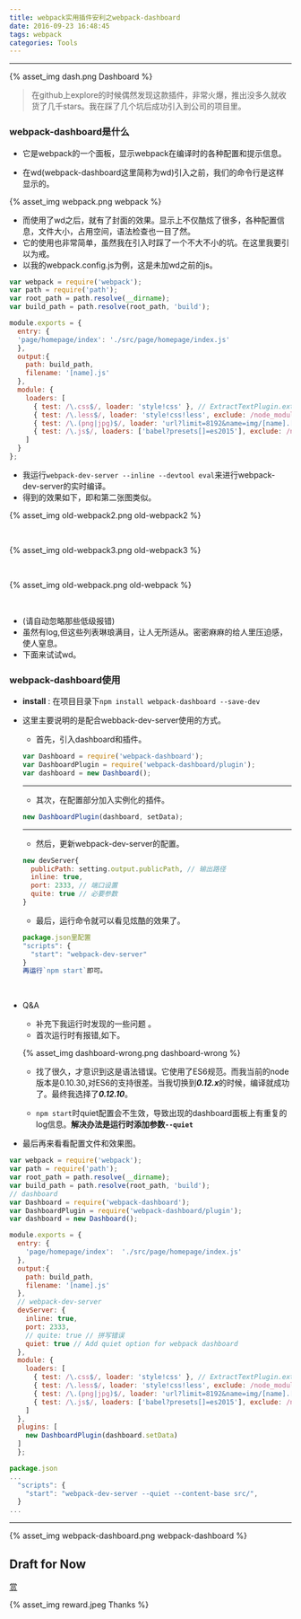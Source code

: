 ```yaml
---
title: webpack实用插件安利之webpack-dashboard
date: 2016-09-23 16:48:45
tags: webpack
categories: Tools
---
```


<hr>

{% asset_img dash.png Dashboard %}

<blockquote>
	在github上explore的时候偶然发现这款插件，非常火爆，推出没多久就收货了几千stars。我在踩了几个坑后成功引入到公司的项目里。

</blockquote>

<!-- more -->

###  webpack-dashboard是什么

*  它是webpack的一个面板，显示webpack在编译时的各种配置和提示信息。


*  在wd(webpack-dashboard这里简称为wd)引入之前，我们的命令行是这样显示的。

  {% asset_img webpack.png webpack %}

*  而使用了wd之后，就有了封面的效果。显示上不仅酷炫了很多，各种配置信息，文件大小，占用空间，语法检查也一目了然。
*  它的使用也非常简单，虽然我在引入时踩了一个不大不小的坑。在这里我要引以为戒。
*  以我的webpack.config.js为例，这是未加wd之前的js。



```javascript
var webpack = require('webpack');
var path = require('path');
var root_path = path.resolve(__dirname);
var build_path = path.resolve(root_path, 'build');

module.exports = {
  entry: {
  'page/homepage/index': './src/page/homepage/index.js'
  },
  output:{
    path: build_path,
    filename: '[name].js'
  },
  module: {
    loaders: [
      { test: /\.css$/, loader: 'style!css' }, // ExtractTextPlugin.extract('style-loader', 'css-loader')},
      { test: /\.less$/, loader: 'style!css!less', exclude: /node_modules/ }, // ExtractTextPlugin.extract('style-loader', 'css-loader!less-loader')},
      { test: /\.(png|jpg)$/, loader: 'url?limit=8192&name=img/[name].[ext]' },
      { test: /\.js$/, loaders: ['babel?presets[]=es2015'], exclude: /node_modules/ }
    ]
  }
};
```



*  我运行`webpack-dev-server --inline --devtool eval`来进行webpack-dev-server的实时编译。
*  得到的效果如下，即和第二张图类似。



  {%  asset_img old-webpack2.png old-webpack2 %}

<br>

  {%  asset_img old-webpack3.png old-webpack3 %}

<br>

  {%  asset_img old-webpack.png old-webpack %}

<br>

*  (请自动忽略那些低级报错)
*  虽然有log,但这些列表琳琅满目，让人无所适从。密密麻麻的给人里压迫感，使人窒息。
*  下面来试试wd。


### webpack-dashboard使用

*  **install** : 在项目目录下`npm install webpack-dashboard --save-dev`

*  这里主要说明的是配合webback-dev-server使用的方式。

   *  首先，引入dashboard和插件。

   ```javascript
   var Dashboard = require('webpack-dashboard');
   var DashboardPlugin = require('webpack-dashboard/plugin');
   var dashboard = new Dashboard();
   ```

   <hr>

   *  其次，在配置部分加入实例化的插件。

   ```javascript
   new DashboardPlugin(dashboard, setData);
   ```

   <hr>

   * 然后，更新webpack-dev-server的配置。

   ```javascript
   new devServer{
     publicPath: setting.output.publicPath, // 输出路径
     inline: true,
     port: 2333, // 端口设置
     quite: true // 必要参数
   }
   ```

   *  最后，运行命令就可以看见炫酷的效果了。

   ```javascript
   package.json里配置
   "scripts": {
     "start": "webpack-dev-server"
   }
   再运行`npm start`即可。
   ```

   ​

*  Q&A

   * 补充下我运行时发现的一些问题 。
   * 首次运行时有报错,如下。

   {% asset_img dashboard-wrong.png dashboard-wrong %}

   *   找了很久，才意识到这是语法错误。它使用了ES6规范。而我当前的node版本是0.10.30,对ES6的支持很差。当我切换到***0.12.x***的时候，编译就成功了。最终我选择了***0.12.10***。

   *   `npm start`时quiet配置会不生效，导致出现的dashboard面板上有重复的log信息。**解决办法是运行时添加参数`--quiet`**

*  最后再来看看配置文件和效果图。

```javascript
var webpack = require('webpack');
var path = require('path');
var root_path = path.resolve(__dirname);
var build_path = path.resolve(root_path, 'build');
// dashboard
var Dashboard = require('webpack-dashboard');
var DashboardPlugin = require('webpack-dashboard/plugin');
var dashboard = new Dashboard();

module.exports = {
  entry: {
    'page/homepage/index': 	'./src/page/homepage/index.js'
  },
  output:{
    path: build_path,
    filename: '[name].js'
  },
  // webpack-dev-server
  devServer: {
    inline: true,
    port: 2333,
    // quite: true // 拼写错误
    quiet: true // Add quiet option for webpack dashboard
  },
  module: {
    loaders: [
      { test: /\.css$/, loader: 'style!css' }, // ExtractTextPlugin.extract('style-loader', 'css-loader')},
      { test: /\.less$/, loader: 'style!css!less', exclude: /node_modules/ }, // ExtractTextPlugin.extract('style-loader', 'css-loader!less-loader')},
      { test: /\.(png|jpg)$/, loader: 'url?limit=8192&name=img/[name].[ext]' },
      { test: /\.js$/, loaders: ['babel?presets[]=es2015'], exclude: /node_modules/ }
    ]
  },
  plugins: [
    new DashboardPlugin(dashboard.setData)
  ]
  };

package.json
...
  "scripts": {
    "start": "webpack-dev-server --quiet --content-base src/",
  }
...
```

<hr>

{% asset_img webpack-dashboard.png webpack-dashboard %}

## Draft for Now

<div class="page-reward"><a href="javascript:;" class="page-reward-btn tooltip-top"><div class="tooltip tooltip-east"><span class="tooltip-item">赏</span><span class="tooltip-content"><span class="tooltip-text"><span class="tooltip-inner"><div class="reward-box"></div></span></span></span></div></a></div>

{% asset_img reward.jpeg Thanks %}
